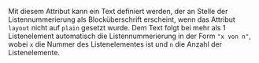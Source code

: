 Mit diesem Attribut kann ein Text definiert werden, der an Stelle der Listennummerierung als Blocküberschrift erscheint, wenn das Attribut `layout` nicht auf `plain` gesetzt wurde. Dem Text folgt bei mehr als 1 Listenelement automatisch die Listennummerierung in der Form `"x von n"`, wobei `x` die Nummer des Listenelementes ist und `n` die Anzahl der Listenelemente.